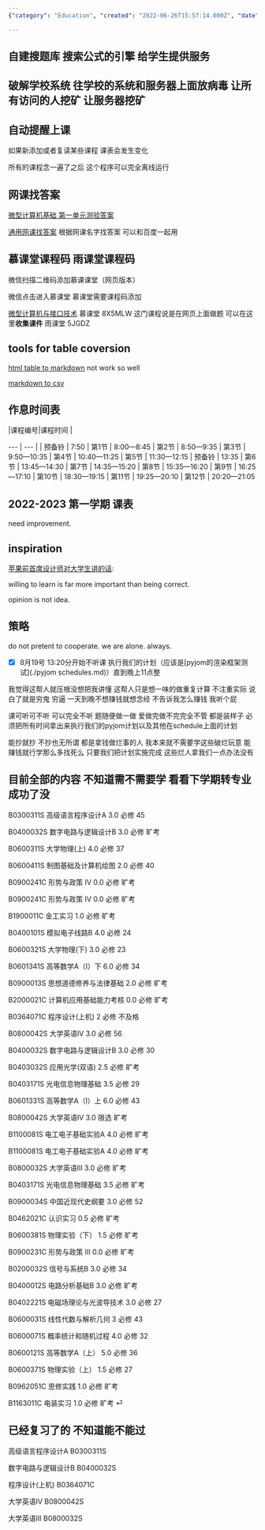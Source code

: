 ```yaml
---
{"category": "Education", "created": "2022-06-26T15:57:14.000Z", "date": "2022-06-26 15:57:14", "description": "The university course schedule program is designed to assist students in organizing their academic plans, retrieving relevant class and exam details, and displaying grades on a scale of 0.0 to 6.0. The program categorizes subjects into required/elective options and features status markers for absences, incompletes, or failures.", "modified": "2022-08-31T03:16:05.638Z", "tags": ["college", "schedule", "stub", "study"], "title": "复习补考的科目 补课 课程 补习"}

---
```


## 自建搜题库 搜索公式的引擎 给学生提供服务

## 破解学校系统 往学校的系统和服务器上面放病毒 让所有访问的人挖矿 让服务器挖矿

## 自动提醒上课

如果新添加或者复读某些课程 课表会发生变化

所有的课程念一遍了之后 这个程序可以完全离线运行

## 网课找答案

[微型计算机基础 第一单元测验答案](https://vip.studypro.club/2021/2021%E4%B8%AD%E5%9B%BD%E5%A4%A7%E5%AD%A6mooc-%E5%BE%AE%E6%9C%BA%E6%8E%A5%E5%8F%A3%E6%8A%80%E6%9C%AF%E5%B9%BF%E4%B8%9C%E8%B4%A2%E7%BB%8F%E5%A4%A7%E5%AD%A6-%E6%9C%80%E6%96%B0%E4%B8%AD%E5%9B%BD/)

[通用网课找答案](https://vip.studypro.club) 根据网课名字找答案 可以和百度一起用

## 慕课堂课程码 雨课堂课程码

微信扫描二维码添加慕课课堂（网页版本）

微信点击进入慕课堂 慕课堂需要课程码添加

[微型计算机与接口技术](https://www.icourse163.org/course/NJUPT-1206367801) 慕课堂 8X5MLW 这门课程说是在网页上面做题 可以在这里**收集课件** 雨课堂 5JGDZ

## tools for table coversion

[html table to markdown](https://github.com/johnbeech/html-table-to-markdown-converter) not work so well

[markdown to csv](https://github.com/tomroy/mdtable2csv)

## 作息时间表
|课程编号|课程时间 |

--- | --- |
| 预备铃 | 7:50
| 第1节 | 8:00—8:45
| 第2节 | 8:50—9:35
| 第3节 | 9:50—10:35
| 第4节 | 10:40—11:25
| 第5节 | 11:30—12:15
| 预备铃 | 13:35
| 第6节 | 13:45—14:30
| 第7节 | 14:35—15:20
| 第8节 | 15:35—16:20
| 第9节 | 16:25—17:10
| 第10节 | 18:30—19:15
| 第11节 | 19:25—20:10
| 第12节 | 20:20—21:05

## 2022-2023 第一学期 课表

need improvement.

## inspiration

[苹果前首席设计师对大学生讲的话](https://www.bilibili.com/video/BV1eU4y1L7fQ):

willing to learn is far more important than being correct.

opinion is not idea.

## 策略

do not pretent to cooperate. we are alone. always.

- [x] 8月19号 13:20分开始不听课 执行我们的计划（应该是[pyjom的渲染框架测试](./pyjom schedules.md)）直到晚上11点整

我觉得这帮人就压根没想把我讲懂 这帮人只是想一味的做重复计算 不注重实际 说白了就是穷鬼 穷逼 一天到晚不想赚钱就想念经 不告诉我怎么赚钱 我听个屁

课可听可不听 可以完全不听 题随便做一做 爱做完做不完完全不管 都是装样子 必须把所有时间拿出来执行我们的pyjom计划以及其他在schedule上面的计划

能抄就抄 不抄也无所谓 都是拿钱做烂事的人 我本来就不需要学这些破烂玩意 能赚钱就行学那么多找死么 只要我们把计划实施完成 这些烂人拿我们一点办法没有

## 目前全部的内容 不知道需不需要学 看看下学期转专业成功了没

B0300311S	高级语言程序设计A	3.0	必修	45

B0400032S	数字电路与逻辑设计B	3.0	必修	旷考

B0600311S	大学物理(上)	4.0	必修	37

B0600411S	制图基础及计算机绘图	2.0	必修	40

B0900241C	形势与政策 IV	0.0	必修	旷考

B0900241C	形势与政策 IV	0.0	必修	旷考

B1900011C	金工实习	1.0	必修	旷考

B0400101S	模拟电子线路B	4.0	必修	24

B0600321S	大学物理(下)	3.0	必修	23

B0601341S	高等数学A（Ⅰ）下	6.0	必修	34

B0900013S	思想道德修养与法律基础	2.0	必修	旷考

B2000021C	计算机应用基础能力考核	0.0	必修	旷考

B0364071C	程序设计(上机)	2	必修	不及格

B0800042S	大学英语Ⅳ	3.0	必修	56

B0400032S	数字电路与逻辑设计B	3.0	必修	30

B0403032S	应用光学(双语)	2.5	必修	旷考

B0403171S	光电信息物理基础	3.5	必修	29

B0601331S	高等数学A（Ⅰ）上	6.0	必修	43

B0800042S	大学英语Ⅳ	3.0	限选	旷考

B1100081S	电工电子基础实验A	4.0	必修	旷考

B1100081S	电工电子基础实验A	4.0	必修	旷考

B0800032S	大学英语Ⅲ	3.0	必修	旷考

B0403171S	光电信息物理基础	3.5	必修	旷考

B0900034S	中国近现代史纲要	3.0	必修	52

B0462021C	认识实习	0.5	必修	旷考

B0600381S	物理实验（下）	1.5	必修	旷考

B0900231C	形势与政策 III	0.0	必修	旷考

B0200032S	信号与系统B	3.0	必修	34

B0400012S	电路分析基础B	3.0	必修	旷考

B0402221S	电磁场理论与光波导技术	3.0	必修	27

B0600031S	线性代数与解析几何	3	必修	43

B0600071S	概率统计和随机过程	4.0	必修	32

B0600121S	高等数学A（上）	5.0	必修	36

B0600371S	物理实验（上）	1.5	必修	27

B0962051C	思修实践	1.0	必修	旷考

B1163011C	电装实习	1.0	必修	旷考	 ⏎

## 已经复习了的 不知道能不能过

高级语言程序设计A B0300311S

数字电路与逻辑设计B B0400032S

程序设计(上机) B0364071C

大学英语Ⅳ B0800042S

大学英语Ⅲ B0800032S

